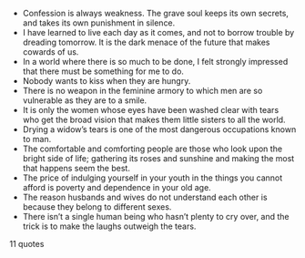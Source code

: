 - Confession is always weakness. The grave soul keeps its own secrets, and takes its own punishment in silence.
 - I have learned to live each day as it comes, and not to borrow trouble by dreading tomorrow. It is the dark menace of the future that makes cowards of us.
 - In a world where there is so much to be done, I felt strongly impressed that there must be something for me to do.
 - Nobody wants to kiss when they are hungry.
 - There is no weapon in the feminine armory to which men are so vulnerable as they are to a smile.
 - It is only the women whose eyes have been washed clear with tears who get the broad vision that makes them little sisters to all the world.
 - Drying a widow’s tears is one of the most dangerous occupations known to man.
 - The comfortable and comforting people are those who look upon the bright side of life; gathering its roses and sunshine and making the most that happens seem the best.
 - The price of indulging yourself in your youth in the things you cannot afford is poverty and dependence in your old age.
 - The reason husbands and wives do not understand each other is because they belong to different sexes.
 - There isn’t a single human being who hasn’t plenty to cry over, and the trick is to make the laughs outweigh the tears.

11 quotes